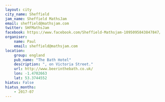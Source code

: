 ```yaml
---
layout: city                                           
city_name: Sheffield                                                               
jam_name: Sheffield MathsJam
email: sheffield@mathsjam.com
twitter: SHFMathsJam
facebook: https://www.facebook.com/Sheffield-Mathsjam-1095095843847847/
organiser:
    name: Paul
    email: sheffield@mathsjam.com
location:
    group: england
    pub_name: "The Bath Hotel"
    description: ", on Victoria Street."
    url: http://www.beerinthebath.co.uk/
    lon: -1.4702663
    lat: 53.3744552
hiatus: False
hiatus_months:
    - 2017-07
---
```

